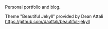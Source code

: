 Personal portfolio and blog.

Theme "Beautiful Jekyll" provided by Dean Attali https://github.com/daattali/beautiful-jekyll
